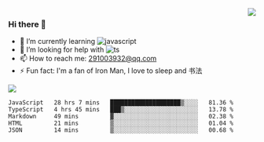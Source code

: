 <img align='right' src='https://github-readme-stats.vercel.app/api?username=niaogege&show_icons=true&theme=radical'/>

### Hi there 👋

- 🌱 I’m currently learning ![javascript](https://img.shields.io/badge/javacript-learn-orange)
- 🤔 I’m looking for help with ![ts](https://img.shields.io/badge/ts-learn-yellow)
- 📫 How to reach me: 291003932@qq.com
- ⚡ Fun fact:  I'm a fan of Iron Man, I love to sleep and 书法

![](https://github-readme-stats.vercel.app/api/top-langs/?username=niaogege&layout=compact)

<!--START_SECTION:waka-->
```text
JavaScript   28 hrs 7 mins   ████████████████████▒░░░░   81.36 % 
TypeScript   4 hrs 45 mins   ███▒░░░░░░░░░░░░░░░░░░░░░   13.78 % 
Markdown     49 mins         ▓░░░░░░░░░░░░░░░░░░░░░░░░   02.38 % 
HTML         21 mins         ▒░░░░░░░░░░░░░░░░░░░░░░░░   01.04 % 
JSON         14 mins         ▒░░░░░░░░░░░░░░░░░░░░░░░░   00.68 % 
```
<!--END_SECTION:waka-->
